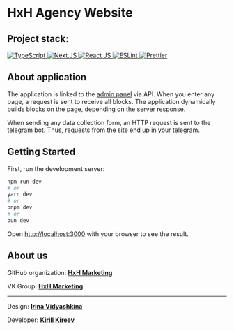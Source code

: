 # HxH Agency Website

## Project stack:

<div>
  <a href="https://www.typescriptlang.org">
    <img src="https://img.shields.io/badge/TypeScript-ts?logo=TypeScript&logoColor=white&color=blue&style=for-the-badge" alt="TypeScript"/>
  </a>
    <a href="https://nextjs.org">
    <img src="https://img.shields.io/badge/Next.JS-000000?&logo=nextdotjs&logoColor=white&style=for-the-badge" alt="Next.JS"/>
  </a>
  <a href="https://react.dev">
    <img src="https://img.shields.io/badge/React_JS-react?logo=React&logoColor=white&color=blue&style=for-the-badge" alt="React JS"/>
  </a>
  <a href="https://eslint.org">
    <img src="https://img.shields.io/badge/ESLint-eslint?logo=ESLint&logoColor=white&color=purple&style=for-the-badge" alt="ESLint"/>
  </a>
  <a href="https://prettier.io">
    <img src="https://img.shields.io/badge/Prettier-prettier?logo=Prettier&logoColor=white&color=purple&style=for-the-badge" alt="Prettier"/>
  </a>
</div>

## About application

The application is linked to the [admin panel](https://github.com/hxh-core/marketing-admin) via API. When you enter any page, a request is sent to receive all blocks. The application dynamically builds blocks on the page, depending on the server response.

When sending any data collection form, an HTTP request is sent to the telegram bot. Thus, requests from the site end up in your telegram.

## Getting Started

First, run the development server:

```bash
npm run dev
# or
yarn dev
# or
pnpm dev
# or
bun dev
```

Open [http://localhost:3000](http://localhost:3000) with your browser to see the result.

## About us

GitHub organization: **[HxH Marketing](https://github.com/hxh-core)**

VK Group: **[HxH Marketing](https://vk.com/hxh_marketing)**

---

Design: **[Irina Vidyashkina](https://www.behance.net/imishka0)**

Developer: **[Kirill Kireev](https://t.me/ker4ik13)**
